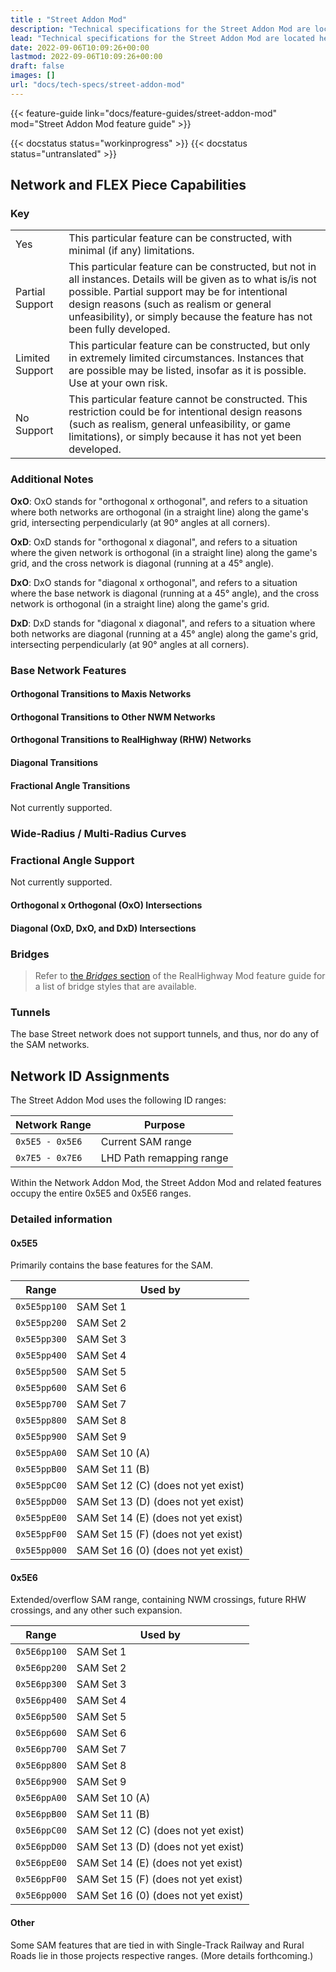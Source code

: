 ```yaml
---
title : "Street Addon Mod"
description: "Technical specifications for the Street Addon Mod are located here. This page shows values and attributes that are useful for end users and developers alike."
lead: "Technical specifications for the Street Addon Mod are located here. This page shows values, attributes and level of compatibility with other components of the NAM that are useful for end users and developers alike."
date: 2022-09-06T10:09:26+00:00
lastmod: 2022-09-06T10:09:26+00:00
draft: false
images: []
url: "docs/tech-specs/street-addon-mod"
---
```


{{< feature-guide link="docs/feature-guides/street-addon-mod" mod="Street Addon Mod feature guide" >}}

{{< docstatus status="workinprogress" >}}
{{< docstatus status="untranslated" >}}

## Network and FLEX Piece Capabilities

### Key

<table class="table-bordered nam-compat-status processed">
<tr>
    <td data-compat="yes"> Yes </td>
    <td>This particular feature can be constructed, with minimal (if any) limitations.</td>
</tr>
<tr>
    <td data-compat="partial"> Partial Support </td>
    <td>This particular feature can be constructed, but not in all instances. Details will be given as to what is/is not possible. Partial support may be for intentional design reasons (such as realism or general unfeasibility), or simply because the feature has not been fully developed.</td>
</tr>
<tr>
    <td data-compat="limited"> Limited Support </td>
    <td>This particular feature can be constructed, but only in extremely limited circumstances. Instances that are possible may be listed, insofar as it is possible. Use at your own risk.</td>
</tr>
<tr>
    <td data-compat="no"> No Support </td>
    <td>This particular feature cannot be constructed. This restriction could be for intentional design reasons (such as realism, general unfeasibility, or game limitations), or simply because it has not yet been developed.</td>
</tr>
</table>

### Additional Notes

**OxO**: OxO stands for "orthogonal x orthogonal", and refers to a situation where both networks are orthogonal (in a straight line) along the game's grid, intersecting perpendicularly (at 90° angles at all corners).

**OxD**: OxD stands for "orthogonal x diagonal", and refers to a situation where the given network is orthogonal (in a straight line) along the game's grid, and the cross network is diagonal (running at a 45° angle).

**DxO**: DxO stands for "diagonal x orthogonal", and refers to a situation where the base network is diagonal (running at a 45° angle), and the cross network is orthogonal (in a straight line) along the game's grid.

**DxD**: DxD stands for "diagonal x diagonal", and refers to a situation where both networks are diagonal (running at a 45° angle) along the game's grid, intersecting perpendicularly (at 90° angles at all corners).

### Base Network Features

#### Orthogonal Transitions to Maxis Networks

#### Orthogonal Transitions to Other NWM Networks

#### Orthogonal Transitions to RealHighway (RHW) Networks

#### Diagonal Transitions

#### Fractional Angle Transitions

Not currently supported.

### Wide-Radius / Multi-Radius Curves

### Fractional Angle Support

Not currently supported.

#### Orthogonal x Orthogonal (OxO) Intersections

#### Diagonal (OxD, DxO, and DxD) Intersections

### Bridges

> Refer to [the *Bridges* section](/docs/feature-guides/street-addon-mod/#bridges) of the RealHighway Mod feature guide for a list of bridge styles that are available.

### Tunnels

The base Street network does not support tunnels, and thus, nor do any of the SAM networks.

## Network ID Assignments

The Street Addon Mod uses the following ID ranges:

<table class="table-bordered w-full">
    <thead class="text-center">
        <th class="w-25">Network Range</th>
        <th>Purpose</th>
    </thead>
    <tr>
        <td class="text-center"><code>0x5E5 - 0x5E6</code></td>
        <td>Current SAM range</td>
    </tr>
    <tr>
        <td class="text-center"><code>0x7E5 - 0x7E6</code></td>
        <td>LHD Path remapping range</td>
    </tr>
</table>

Within the Network Addon Mod, the Street Addon Mod and related features occupy the entire 0x5E5 and 0x5E6 ranges.

### Detailed information

#### 0x5E5

Primarily contains the base features for the SAM.

<table class="table-bordered w-full">
    <thead class="text-center">
        <th class="w-25" style="max-width:120px;">Range</th>
        <th>Used by</th>
    </thead>
    <tr>
        <td class="text-center"><code>0x5E5pp100</code></td>
        <td>SAM Set 1</td>
    </tr>
    <tr>
        <td class="text-center"><code>0x5E5pp200</code></td>
        <td>SAM Set 2</td>
    </tr>
    <tr>
        <td class="text-center"><code>0x5E5pp300</code></td>
        <td>SAM Set 3</td>
    </tr>
    <tr>
        <td class="text-center"><code>0x5E5pp400</code></td>
        <td>SAM Set 4</td>
    </tr>
    <tr>
        <td class="text-center"><code>0x5E5pp500</code></td>
        <td>SAM Set 5</td>
    </tr>
    <tr>
        <td class="text-center"><code>0x5E5pp600</code></td>
        <td>SAM Set 6</td>
    </tr>
    <tr>
        <td class="text-center"><code>0x5E5pp700</code></td>
        <td>SAM Set 7</td>
    </tr>
    <tr>
        <td class="text-center"><code>0x5E5pp800</code></td>
        <td>SAM Set 8</td>
    </tr>
    <tr>
        <td class="text-center"><code>0x5E5pp900</code></td>
        <td>SAM Set 9</td>
    </tr>
    <tr>
        <td class="text-center"><code>0x5E5ppA00</code></td>
        <td>SAM Set 10 (A)</td>
    </tr>
    <tr>
        <td class="text-center"><code>0x5E5ppB00</code></td>
        <td>SAM Set 11 (B)</td>
    </tr>
 <tr>
        <td class="text-center"><code>0x5E5ppC00</code></td>
        <td>SAM Set 12 (C) (does not yet exist)</td>
    </tr>
 <tr>
        <td class="text-center"><code>0x5E5ppD00</code></td>
        <td>SAM Set 13 (D) (does not yet exist)</td>
    </tr>
 <tr>
        <td class="text-center"><code>0x5E5ppE00</code></td>
        <td>SAM Set 14 (E) (does not yet exist)</td>
    </tr>
 <tr>
        <td class="text-center"><code>0x5E5ppF00</code></td>
        <td>SAM Set 15 (F) (does not yet exist)</td>
    </tr>
 <tr>
        <td class="text-center"><code>0x5E5pp000</code></td>
        <td>SAM Set 16 (0) (does not yet exist)</td>
    </tr>
</table>

#### 0x5E6

Extended/overflow SAM range, containing NWM crossings, future RHW crossings, and any other such expansion.

<table class="table-bordered w-full">
    <thead class="text-center">
        <th class="w-25" style="max-width:120px;">Range</th>
        <th>Used by</th>
    </thead>
    <tr>
        <td class="text-center"><code>0x5E6pp100</code></td>
        <td>SAM Set 1</td>
    </tr>
    <tr>
        <td class="text-center"><code>0x5E6pp200</code></td>
        <td>SAM Set 2</td>
    </tr>
    <tr>
        <td class="text-center"><code>0x5E6pp300</code></td>
        <td>SAM Set 3</td>
    </tr>
    <tr>
        <td class="text-center"><code>0x5E6pp400</code></td>
        <td>SAM Set 4</td>
    </tr>
    <tr>
        <td class="text-center"><code>0x5E6pp500</code></td>
        <td>SAM Set 5</td>
    </tr>
    <tr>
        <td class="text-center"><code>0x5E6pp600</code></td>
        <td>SAM Set 6</td>
    </tr>
    <tr>
        <td class="text-center"><code>0x5E6pp700</code></td>
        <td>SAM Set 7</td>
    </tr>
    <tr>
        <td class="text-center"><code>0x5E6pp800</code></td>
        <td>SAM Set 8</td>
    </tr>
    <tr>
        <td class="text-center"><code>0x5E6pp900</code></td>
        <td>SAM Set 9</td>
    </tr>
    <tr>
        <td class="text-center"><code>0x5E6ppA00</code></td>
        <td>SAM Set 10 (A)</td>
    </tr>
    <tr>
        <td class="text-center"><code>0x5E6ppB00</code></td>
        <td>SAM Set 11 (B)</td>
    </tr>
 <tr>
        <td class="text-center"><code>0x5E6ppC00</code></td>
        <td>SAM Set 12 (C) (does not yet exist)</td>
    </tr>
 <tr>
        <td class="text-center"><code>0x5E6ppD00</code></td>
        <td>SAM Set 13 (D) (does not yet exist)</td>
    </tr>
 <tr>
        <td class="text-center"><code>0x5E6ppE00</code></td>
        <td>SAM Set 14 (E) (does not yet exist)</td>
    </tr>
 <tr>
        <td class="text-center"><code>0x5E6ppF00</code></td>
        <td>SAM Set 15 (F) (does not yet exist)</td>
    </tr>
 <tr>
        <td class="text-center"><code>0x5E6pp000</code></td>
        <td>SAM Set 16 (0) (does not yet exist)</td>
    </tr>
</table>

#### Other

Some SAM features that are tied in with Single-Track Railway and Rural Roads lie in those projects respective ranges.  (More details forthcoming.)
